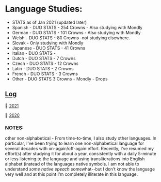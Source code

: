 # Language Studies:
* STATS as of Jan 2021 (updated later) 
* Spanish -  DUO STATS - 254 Crowns - Also studying with Mondly 
* German - DUO STATS - 101 Crowns  - Also studying with Mondly 
* Welsh - DUO STATS - 80 Crowns -not studying elsewhere. 
* Slovak  - Only studying with Mondly 
* Japanese - DUO STATS - 41 Crowns 
* Italian - DUO STATS -
* Dutch - DUO STATS - 7 Crowns 
* Czech - DUO STATS - 12 Crowns 
* Latin - DUO STATS - 2 Crowns 
* French - DUO STATS - 3 Crowns 
* Other - DUO STATS 3 Crowns - Mondly - Drops 

## [Log](https://github.com/EO4wellness/T-I-L/tree/main/polyglot/la-otra/logs)

:large_blue_circle: [2021](https://github.com/EO4wellness/T-I-L/blob/main/polyglot/la-otra/logs/2021-log.md)

:large_blue_circle: [2020](https://github.com/EO4wellness/T-I-L/blob/main/polyglot/la-otra/logs/2020-log.md)




### NOTES:


other non-alphabetical - From time-to-time, I also study other languages. In particular, I've been trying to learn one non-alphabetical language for several decades with on-again/off-again effort.  Recently, I've resumed my effort(s) after studying it for about a year, consistently with a daily 5-minute or less listening to the language and using transliterations into English alphabet (instead of the languages native symbols. I am not able to understand *some native speach* somewhat--but I don't know the language very well and at this point I'm completely illiterate in this language. 


